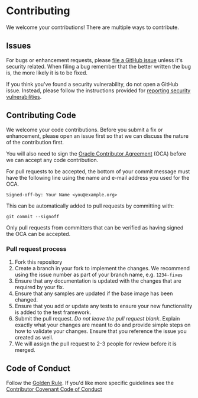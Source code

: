 # Contributing

We welcome your contributions! There are multiple ways to contribute.

## Issues

For bugs or enhancement requests, please [file a GitHub issue](https://github.com/oracle/centos2ol/issues)
unless it's security related. When filing a bug remember that the better written the bug is, the more likely
it is to be fixed.

If you think you've found a security vulnerability, do not open a GitHub issue.
Instead, please follow the instructions provided for [reporting security vulnerabilities](./SECURITY.md).

## Contributing Code

We welcome your code contributions. Before you submit a fix or enhancement, please
open an issue first so that we can discuss the nature of the contribution first.

You will also need to sign the [Oracle Contributor Agreement](https://oca.opensource.oracle.com) (OCA)
before we can accept any code contribution.

For pull requests to be accepted, the bottom of your commit message must have
the following line using the name and e-mail address you used for the OCA.

```text
Signed-off-by: Your Name <you@example.org>
```

This can be automatically added to pull requests by committing with:

```text
git commit --signoff
```

Only pull requests from committers that can be verified as having
signed the OCA can be accepted.

### Pull request process

1. Fork this repository
1. Create a branch in your fork to implement the changes. We recommend using
   the issue number as part of your branch name, e.g. `1234-fixes`
1. Ensure that any documentation is updated with the changes that are required
   by your fix.
1. Ensure that any samples are updated if the base image has been changed.
1. Ensure that you add or update any tests to ensure your new functionality is
   added to the test framework.
1. Submit the pull request. *Do not leave the pull request blank*. Explain exactly
   what your changes are meant to do and provide simple steps on how to validate
   your changes. Ensure that you reference the issue you created as well.
1. We will assign the pull request to 2-3 people for review before it is merged.

## Code of Conduct

Follow the [Golden Rule](https://en.wikipedia.org/wiki/Golden_Rule). If you'd like more specific
guidelines see the [Contributor Covenant Code of Conduct](https://www.contributor-covenant.org/version/1/4/code-of-conduct/)
